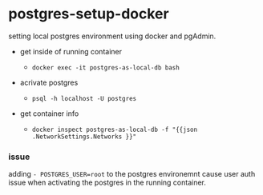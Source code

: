 # postgres-setup-docker

setting local postgres environment using docker and pgAdmin.



- get inside of running container
	- `docker exec -it postgres-as-local-db bash`

- acrivate postgres
	- `psql -h localhost -U postgres`


- get container info
	- `docker inspect postgres-as-local-db -f "{{json .NetworkSettings.Networks }}"`



### issue
adding `- POSTGRES_USER=root` to the postgres environemnt cause user auth issue when activating the postgres in the running container.